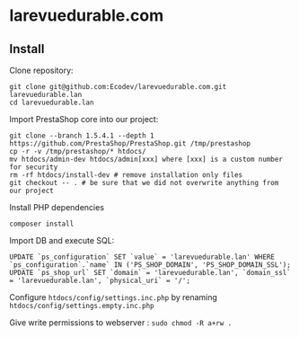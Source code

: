 larevuedurable.com
==================

Install
-------

Clone repository:
```
git clone git@github.com:Ecodev/larevuedurable.com.git larevuedurable.lan
cd larevuedurable.lan
```

Import PrestaShop core into our project:
```
git clone --branch 1.5.4.1 --depth 1 https://github.com/PrestaShop/PrestaShop.git /tmp/prestashop
cp -r -v /tmp/prestashop/* htdocs/
mv htdocs/admin-dev htdocs/admin[xxx] where [xxx] is a custom number for security
rm -rf htdocs/install-dev # remove installation only files
git checkout -- . # be sure that we did not overwrite anything from our project
``` 

Install PHP dependencies
```
composer install
```

Import DB and execute SQL:
```
UPDATE `ps_configuration` SET `value` = 'larevuedurable.lan' WHERE `ps_configuration`.`name` IN ('PS_SHOP_DOMAIN', 'PS_SHOP_DOMAIN_SSL');
UPDATE `ps_shop_url` SET `domain` = 'larevuedurable.lan', `domain_ssl` = 'larevuedurable.lan', `physical_uri` = '/';
```

Configure `htdocs/config/settings.inc.php` by renaming `htdocs/config/settings.empty.inc.php`

Give write permissions to webserver : ```sudo chmod -R a+rw .```
